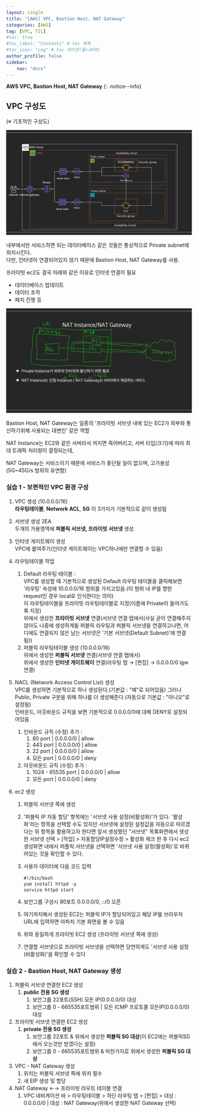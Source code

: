 ```yaml
---
layout: single
title: "[AWS] VPC, Bastion Host, NAT Gateway"
categories: [AWS]
tag: [VPC, TIL]
#toc: true
#toc_label: "Contents" # toc 제목
#toc_icon: "cog" # toc 아이콘(톱니바퀴)
author_profile: false
sidebar:
    nav: "docs"
---
```




**AWS VPC, Bastion Host, NAT Gateway** 
{: .notice--info}



## VPC 구성도

(※ 기초적인 구성도)

![youtu.be-lqnncuQgz28](../../images/2022-11-14-AWS-VPC/youtu.be-lqnncuQgz28.jpg)

내부에서만 서비스하면 되는 데이터베이스 같은 것들은 통상적으로 Private subnet에 위치시킨다.  
다만, 인터넷이 연결되어있지 않기 때문에 Bastion Host, NAT Gateway를 사용.

프라이빗 ec2도 결국 아래와 같은 이유로 인터넷 연결이 필요

- 데이터베이스 업데이트
- 데이터 조작
- 패치 진행 등



![youtu.be-lqnncuQgz28 (1)](../../images/2022-11-14-AWS-VPC/youtu.be-lqnncuQgz28%20(1).jpg)

Bastion Host, NAT Gateway는 일종의 '프라이빗 서브넷 내에 있는 EC2가 외부와 통신하기위해 사용되는 대변인' 같은 역할

NAT Instance는 EC2와 같은 서버라서 꺼지면 죽어버리고, 서버 타입(크기)에 따라 최대 트래픽 처리량이 결정되는데,

NAT Gateway는 서비스이기 때문에 서비스가 중단될 일이 없으며, 고가용성(5G~45G/s 범위의 유연함)



### 실습 1 - 보편적인 VPC 환경 구성

1. VPC 생성 (10.0.0.0/16)  
    **라우팅테이블**, **Network ACL**, **SG** 이 3가지가 기본적으로 같이 생성됨

2. 서브넷 생성 2EA  
   두개의 가용영역에 **퍼블릭 서브넷, 프라이빗 서브넷** 생성

3. 인터넷 게이트웨이 생성  
   VPC에 붙여주기(인터넷 게이트웨이는 VPC하나에만 연결할 수 있음)

4. 라우팅테이블 작업
   1. Default 라우팅 테이블 :  
      VPC를 생성할 때 기본적으로 생성된 Default 라우팅 테이블을 클릭해보면  
      '라우팅' 속성에 10.0.0.0/16 범위를 가지고있음.(이 범위 내 IP를 향한 request인 경우 local로 인식한다는 의미)   
      이 라우팅테이블을 프라이빗 라우팅테이블로 지정(이름에 Private이 들어가도록 지정)  
      위에서 생성한 **프라이빗 서브넷** 연결(서브넷 연결 탭에서(사실 굳이 연결해주지 않아도 나중에 생성하게될 퍼블릭 라우팅과 퍼블릭 서브넷을 연결하고나면, 어디에도 연결되지 않은 남는 서브넷은 '기본 서브넷(Default Subnet)'에 연결됨))  
   2. 퍼블릭 라우팅테이블 생성 (10.0.0.0/16)  
      위에서 생성한 **퍼블릭 서브넷** 연결(서브넷 연결 탭에서)  
      위에서 생성한 **인터넷 게이트웨이** 연결(라우팅 탭 → [편집] → 0.0.0.0/0 igw 연결)
   
5. NACL (Network Access Control List) 생성  
    VPC를 생성하면 기본적으로 하나 생성된다.(기본값 : "예"로 되어있음) 그러나 Public, Private 구분을 위해 하나를 더 생성해준다.(자동으로 기본값 : "아니오"로 설정됨)  
    인바운드, 아웃바운드 규칙을 보면 기본적으로 0.0.0.0/0에 대해 DENY로 설정되어있음  

    1. 인바운드 규칙 (수정) 추가 :
        1. 80 port | 0.0.0.0/0 | allow
        2. 443 port | 0.0.0.0/0 | allow
        3. 22 port | 0.0.0.0/0 | allow
        4. 모든 port | 0.0.0.0/0 | deny
    2. 아웃바운드 규칙 (수정) 추가 :
        1. 1024 - 65535 port | 0.0.0.0/0 | allow
        2. 모든 port | 0.0.0.0/0 | deny

6. ec2 생성  

    1. 퍼블릭 서브넷 쪽에 생성  

    2. '퍼블릭 IP 자동 할당' 항목에는 '서브넷 사용 설정(비활성화)'가 있다. '활성화'라는 항목을 선택할 수도 있지만 서브넷에 설정된 설정값을 자동으로 따르겠다는 위 항목을 활용하고자 한다면 앞서 생성했던 "서브넷" 목록화면에서 생성한 서브넷 선택 > [작업] > 자동할당IP설정수정 > 활성화 체크 한 후 다시 ec2 생성화면 내에서 퍼플릭 서브넷을 선택하면 '서브넷 사용 설정(활성화)'로 바뀌어있는 것을 확인할 수 있다.

    3. 사용자 데이터에 다음 코드 입력
        ```shell
        #!/bin/bash
        yum install httpd -y
        service httpd start
        ```

    4. 보안그룹 구성시 80포트 0.0.0.0/0, ::/0 오픈

    5. 여기까지해서 생성된 EC2는 퍼블릭 IP가 할당되어있고 해당 IP를 브라우저 URL에 입력하면 아파치 기본 화면을 볼 수 있음

    6. 위와 동일하게 프라이빗 EC2 생성 (프라이빗 서브넷 쪽에 생성)

    7. 연결할 서브넷으로 프라이빗 서브넷을 선택하면 당연하게도 '서브넷 사용 설정(비활성화)'을 확인할 수 있다



### 실습 2 - Bastion Host, NAT Gateway 생성

1. 퍼블릭 서브넷 연결한 EC2 생성
   1. **public 전용 SG 생성**
      1. 보안그룹 22포트(SSH) 모든 IP(0.0.0.0/0) 대상
      2. 보안그룹 0 - 665535포트범위 | 모든 ICMP 프로토콜 모든IP(0.0.0.0/0) 대상
2. 프라이빗 서브넷 연결한 EC2 생성
   1. **private 전용 SG 생성**
      1. 보안그룹 22포트 & 위에서 생성한 **퍼블릭 SG 대상**(이 EC2에는 퍼블릭SG에서 오는것만 받겠다는 설정)
      2. 보안그룹 0 - 665535포트범위 & 마찬가지로 위에서 생성한 **퍼블릭 SG 대상**
3. VPC - NAT Gateway 생성
   1. 위치는 퍼블릭 서브넷 쪽에 위치 필수
   2. 새 EIP 생성 및 할당
4. NAT Gateway ←→ 프라이빗 라우트 테이블 연결
   1. VPC 네비게이션 바 > 라우팅테이블 > 하단 라우팅 탭 > [편집] > 대상 : 0.0.0.0/0 | 대상 : NAT Gateway(위에서 생성한 NAT Gateway 선택)